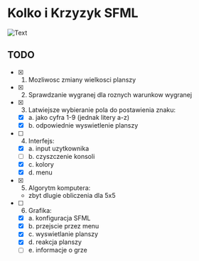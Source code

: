 # Kolko i Krzyzyk SFML

![Text](https://puu.sh/DwIlL/770094aef1.png "Game Screen")

## TODO
- [x] 1. Mozliwosc zmiany wielkosci planszy

- [x] 2. Sprawdzanie wygranej dla roznych warunkow wygranej

- [x] 3. Latwiejsze wybieranie pola do postawienia znaku:
	- [x] a. jako cyfra 1-9 (jednak litery a-z)
	- [x] b. odpowiednie wyswietlenie planszy
	
- [ ] 4. Interfejs:
    - [x] a. input uzytkownika
    - [ ] b. czyszczenie konsoli
	- [x] c. kolory
	- [x] d. menu
	
- [x] 5. Algorytm komputera:
	- zbyt dlugie obliczenia dla 5x5

- [ ] 6. Grafika:
	- [x] a. konfiguracja SFML
    - [x] b. przejscie przez menu
    - [x] c. wyswietlanie planszy
    - [x] d. reakcja planszy
	- [ ] e. informacje o grze
